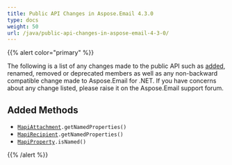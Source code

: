 ```yaml
---
title: Public API Changes in Aspose.Email 4.3.0
type: docs
weight: 50
url: /java/public-api-changes-in-aspose-email-4-3-0/
---
```


{{% alert color="primary" %}} 

The following is a list of any changes made to the public API such as [added](/email/java/public-api-changes-in-aspose-email-4-3-0/), renamed, removed or deprecated members as well as any non-backward compatible change made to Aspose.Email for .NET. If you have concerns about any change listed, please raise it on the Aspose.Email support forum.

## **Added Methods**
- [`MapiAttachment`](https://apireference.aspose.com/email/java/com.aspose.email/MapiAttachment)`.getNamedProperties()`
- [`MapiRecipient`](https://apireference.aspose.com/email/java/com.aspose.email.class-use/MapiRecipient)`.getNamedProperties()`
- [`MapiProperty`](https://apireference.aspose.com/email/java/com.aspose.email.class-use/MapiProperty)`.isNamed()`

{{% /alert %}}
